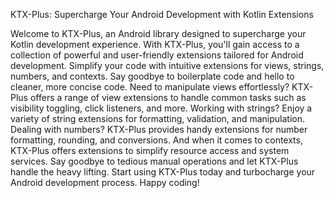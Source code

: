 KTX-Plus: Supercharge Your Android Development with Kotlin Extensions

Welcome to KTX-Plus, an Android library designed to supercharge your Kotlin development experience. With KTX-Plus, you'll gain access to a collection of powerful and user-friendly extensions tailored for Android development. Simplify your code with intuitive extensions for views, strings, numbers, and contexts. Say goodbye to boilerplate code and hello to cleaner, more concise code. Need to manipulate views effortlessly? KTX-Plus offers a range of view extensions to handle common tasks such as visibility toggling, click listeners, and more. Working with strings? Enjoy a variety of string extensions for formatting, validation, and manipulation. Dealing with numbers? KTX-Plus provides handy extensions for number formatting, rounding, and conversions. And when it comes to contexts, KTX-Plus offers extensions to simplify resource access and system services. Say goodbye to tedious manual operations and let KTX-Plus handle the heavy lifting. Start using KTX-Plus today and turbocharge your Android development process. Happy coding!
